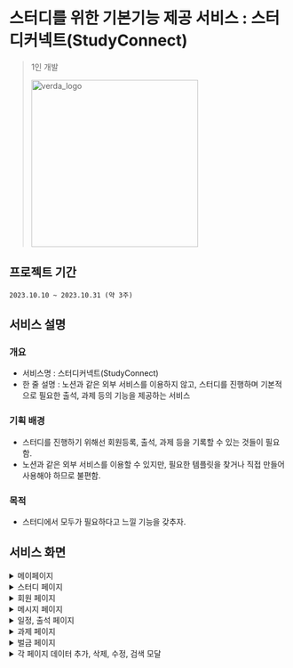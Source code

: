 # 스터디를 위한 기본기능 제공 서비스 : 스터디커넥트(StudyConnect)
> 1인 개발
>
> <img width="300" alt="verda_logo" src="https://github.com/learnttuce0321/studyUserClient/assets/138414160/3abb0b19-03da-4425-b3c8-cbe0b1afd7ca">

## 프로젝트 기간

`2023.10.10 ~ 2023.10.31 (약 3주)`

## 서비스 설명

### 개요
- 서비스명 : 스터디커넥트(StudyConnect)
- 한 줄 설명 : 노션과 같은 외부 서비스를 이용하지 않고, 스터디를 진행하며 기본적으로 필요한 출석, 과제 등의 기능을 제공하는 서비스

### 기획 배경
- 스터디를 진행하기 위해선 회원등록, 출석, 과제 등을 기록할 수 있는 것들이 필요함.
- 노션과 같은 외부 서비스를 이용할 수 있지만, 필요한 템플릿을 찾거나 직접 만들어 사용해야 하므로 불편함.

### 목적
- 스터디에서 모두가 필요하다고 느낄 기능을 갖추자.

## 서비스 화면

<details>

<summary>메이페이지</summary>

<img width="1280" alt="image" src="https://github.com/learnttuce0321/studyUserClient/assets/138414160/5b555ffc-ca76-4e8d-8d09-deeffe3dcf37">

</details>

<details>

<summary>스터디 페이지</summary>

<img width="1280" alt="image" src="https://github.com/learnttuce0321/studyUserClient/assets/138414160/610e645f-77f9-4960-bc86-2e374f30727e">

</details>

<details>

<summary>회원 페이지</summary>

<img width="1280" alt="image" src="https://github.com/learnttuce0321/studyUserClient/assets/138414160/82e4033a-d006-4611-9b1d-97a09965569b">

</details>

<details>

<summary>메시지 페이지</summary>

<img width="1280" alt="image" src="https://github.com/learnttuce0321/studyUserClient/assets/138414160/f1096120-4684-49a2-bc79-9b6a4632ef93">

</details>

<details>

<summary>일정, 출석 페이지</summary>

<img width="1280" alt="image" src="https://github.com/learnttuce0321/studyUserClient/assets/138414160/8294752d-181a-4645-a381-b1a3c03926fa">
<img width="1280" alt="image" src="https://github.com/learnttuce0321/studyUserClient/assets/138414160/abe997b9-ccd2-4ffc-87bb-45b5d21413c6">

</details>

<details>

<summary>과제 페이지</summary>

<img width="1280" alt="image" src="https://github.com/learnttuce0321/studyUserClient/assets/138414160/56e4cc92-a07b-4a11-9a62-34e320e5ee10">
<img width="1280" alt="image" src="https://github.com/learnttuce0321/studyUserClient/assets/138414160/8b54d945-710e-44d4-983a-df9defcf965d">

</details>

<details>

<summary>벌금 페이지</summary>

<img width="1280" alt="image" src="https://github.com/learnttuce0321/studyUserClient/assets/138414160/9ac547d0-5a27-4fea-a711-dd88ae8462bf">

</details>

<details>

<summary>각 페이지 데이터 추가, 삭제, 수정, 검색 모달</summary>

<img width="1280" alt="image" src="https://github.com/learnttuce0321/studyUserClient/assets/138414160/47877119-7201-47ab-98c0-ec78b5d08850">
<img width="1280" alt="image" src="https://github.com/learnttuce0321/studyUserClient/assets/138414160/b6bf1e5b-18cc-43c1-a215-725320e0ad70">
<img width="1280" alt="image" src="https://github.com/learnttuce0321/studyUserClient/assets/138414160/fc4b701a-35a2-4c1b-85d6-9350eb598e64">
<img width="1280" alt="image" src="https://github.com/learnttuce0321/studyUserClient/assets/138414160/973c0799-caa2-42f8-a145-51237483483c">

</details>







